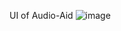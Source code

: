 UI of Audio-Aid ![image](https://github.com/user-attachments/assets/b192c3ce-17e4-46ff-bc6e-3f3797a3caa8)
